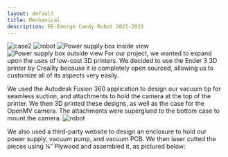 ```yaml
---
layout: default
title: Mechanical
description: EE-Emerge Candy Robot 2021-2022
---
```


![case2]({{site.baseurl}}/assets/css/case2.png)
![robot]({{site.baseurl}}/assets/css/robot.png)
![Power supply box inside view]({{site.baseurl}}/assets/css/box1.png)
![Power supply box outside view]({{site.baseurl}}/assets/css/box2.png)
For our project, we wanted to expand upon the uses of low-cost 3D printers. We decided to use the Ender 3 3D printer by Creality because it is completely open sourced, allowing us to customize all of its aspects very easily.

We used the Autodesk Fusion 360 application to design our vacuum tip for seamless suction, and attachments to hold the camera at the top of the printer. We then 3D printed these designs, as well as the case for the OpenMV camera. The attachments were superglued to the bottom case to mount the camera.
                                          ![robot]({{site.baseurl}}/assets/css/vacuunhead.png)

We also used a third-party website to design an enclosure to hold our power supply, vacuum pump, and vacuum PCB. We then laser cutted the pieces using ¼” Plywood and assembled it, as pictured below:

